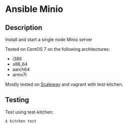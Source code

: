 # Ansible Minio

## Description

Install and start a single node Minio server

Tested on CentOS 7 on the following architectures:

*  i386
*  x86_64
*  aarch64
*  armv7l

Mostly tested on [Scaleway](https://www.scaleway.com/) and vagrant with test-kitchen.

## Testing

Test using test-kitchen:

```
$ kitchen test
```
